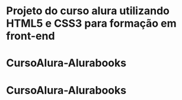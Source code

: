# Projeto do curso alura utilizando HTML5 e CSS3 para formação em front-end
# CursoAlura-Alurabooks
# CursoAlura-Alurabooks
